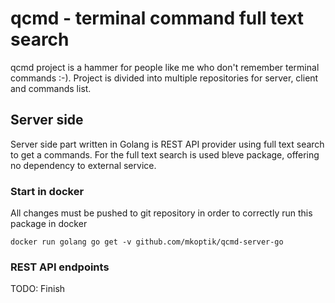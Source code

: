 # qcmd - terminal command full text search

qcmd project is a hammer for people like me who don't remember terminal commands :-). Project is divided into
multiple repositories for server, client and commands list. 

## Server side

Server side part written in Golang is REST API provider using full text search to get a commands. For the full text
search is used bleve package, offering no dependency to external service.

### Start in docker

All changes must be pushed to git repository in order to correctly run this package in docker

```
docker run golang go get -v github.com/mkoptik/qcmd-server-go
```

### REST API endpoints

TODO: Finish